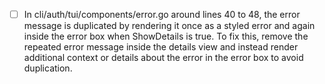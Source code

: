 - [ ] In cli/auth/tui/components/error.go around lines 40 to 48, the error message is
      duplicated by rendering it once as a styled error and again inside the error box
      when ShowDetails is true. To fix this, remove the repeated error message inside
      the details view and instead render additional context or details about the
      error in the error box to avoid duplication.
